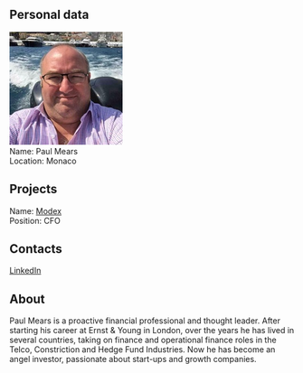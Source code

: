 ## Personal data
![paul mears photo](photo/paul_mears.jpg)  
Name:   Paul Mears  
Location: Monaco  
## Projects 
Name: [Modex](../projects/modex.md)  
Position: CFO   
## Contacts
[LinkedIn](https://www.linkedin.com/in/paul-mears-80224b4/)      
## About
Paul Mears is a proactive financial professional and thought leader. After starting his career at Ernst & Young in London, over the years he has lived in several countries, taking on finance and operational finance roles in the Telco, Constriction and Hedge Fund Industries. Now he has become an angel investor, passionate about start-ups and growth companies.
